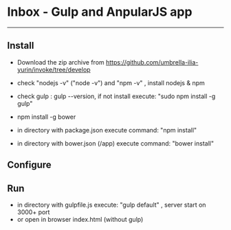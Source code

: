 # Inbox - Gulp and AnpularJS app 
- - -

## Install
* Download the zip archive from https://github.com/umbrella-ilia-yurin/invoke/tree/develop

* check "nodejs -v" ("node -v") and "npm -v" , install nodejs & npm
* check gulp : gulp --version, if not install execute: "sudo npm install -g gulp"
* npm install -g bower
* in directory with package.json execute command: "npm install"
* in directory with bower.json (/app) execute command: "bower install"

## Configure

## Run
* in directory with gulpfile.js execute: "gulp default" , server start on 3000+ port
* or open in browser index.html (without gulp)